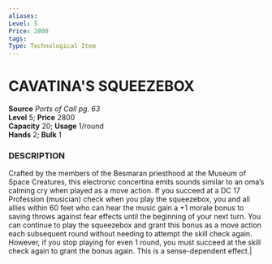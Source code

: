```yaml
---
aliases: 
Level: 5
Price: 2800
tags: 
Type: Technological Item
---
```

# CAVATINA'S SQUEEZEBOX
**Source** _Ports of Call pg. 63_  
**Level** 5; **Price** 2800  
**Capacity** 20; **Usage** 1/round  
**Hands** 2; **Bulk** 1

### DESCRIPTION
Crafted by the members of the Besmaran priesthood at the Museum of Space Creatures, this electronic concertina emits sounds similar to an oma’s calming cry when played as a move action. If you succeed at a DC 17 Profession (musician) check when you play the squeezebox, you and all allies within 60 feet who can hear the music gain a +1 morale bonus to saving throws against fear effects until the beginning of your next turn. You can continue to play the squeezebox and grant this bonus as a move action each subsequent round without needing to attempt the skill check again. However, if you stop playing for even 1 round, you must succeed at the skill check again to grant the bonus again. This is a sense-dependent effect.|